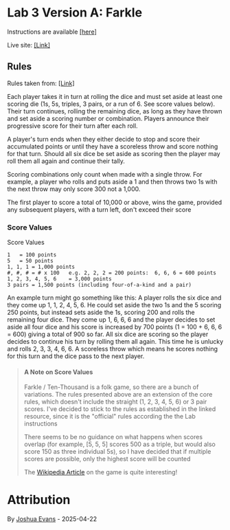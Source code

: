 # Lab 3 Version A: Farkle
Instructions are available [[here]](https://lcc-cit.github.io/CS233JS-CourseMaterials/Labs/Lab03/Lab3Instructions-diceGame.html)

Live site: [[Link]](https://thejoshuaevans.com/LCC-CS233JS/labs/lab3)

## Rules
Rules taken from: [[Link]](https://www.dice-play.com/Games/TenThousand.htm)

Each player takes it in turn at rolling the dice and must set aside at least one scoring die (1s, 5s, triples, 3 pairs, or a run of 6. See score values below). Their turn continues, rolling the remaining dice, as long as they have thrown and set aside a scoring number or combination.  Players announce their progressive score for their turn after each roll. 

A player's turn ends when they either decide to stop and score their accumulated points or until they have a scoreless throw and score nothing for that turn.  Should all six dice be set aside as scoring then the player may roll them all again and continue their tally. 

Scoring combinations only count when made with a single throw.  For example, a player who rolls and puts aside a 1 and then throws two 1s with the next throw may only score 300 not a 1,000. 

The first player to score a total of 10,000 or above, wins the game, provided any subsequent players, with a turn left, don't exceed their score

### Score Values
Score Values

```
1	= 100 points
5	= 50 points
1, 1, 1	= 1,000 points
#, #, #	= # x 100   e.g. 2, 2, 2 = 200 points:  6, 6, 6 = 600 points
1, 2, 3, 4, 5, 6	= 3,000 points
3 pairs	= 1,500 points (including four-of-a-kind and a pair)
```

An example turn might go something like this:  A player rolls the six dice and they come up 1, 1, 2, 4, 5, 6. He could set aside the two 1s and the 5 scoring 250 points, but instead sets aside the 1s, scoring 200 and rolls the remaining four dice.  They come up 1, 6, 6, 6 and the player decides to set aside all four dice and his score is increased by 700 points (1 = 100 + 6, 6, 6 = 600) giving a total of 900 so far.  All six dice are scoring so the player decides to continue his turn by rolling them all again.  This time he is unlucky and rolls 2, 3, 3, 4, 6, 6.  A scoreless throw which means he scores nothing for this turn and the dice pass to the next player.

> #### A Note on Score Values
> Farkle / Ten-Thousand is a folk game, so there are a bunch of variations. The rules presented above are an extension of the core rules, which doesn't include the straight (1, 2, 3, 4, 5, 6) or 3 pair scores. I've decided to stick to the rules as established in the linked resource, since it is the "official" rules according the the Lab instructions
> 
> There seems to be no guidance on what happens when scores overlap (for example, [5, 5, 5] scores 500 as a triple, but would also score 150 as three individual 5s), so I have decided that if multiple scores are possible, only the highest score will be counted
> 
> The [Wikipedia Article](https://en.wikipedia.org/wiki/Farkle) on the game is quite interesting!

# Attribution
By [Joshua Evans](https://thejoshuaevans.com) - 2025-04-22
